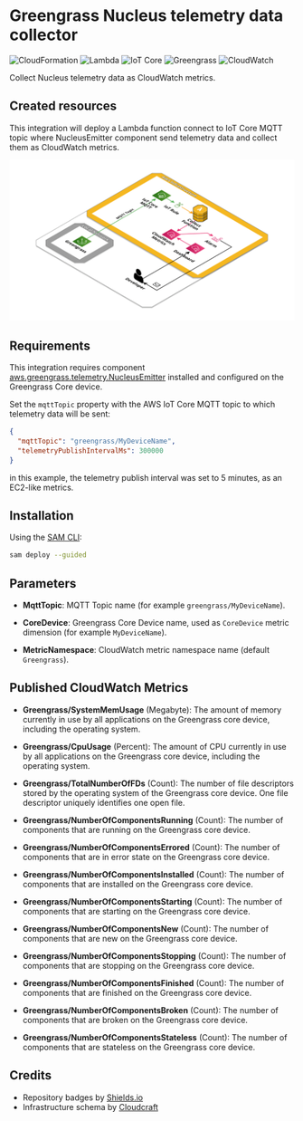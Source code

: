 # Greengrass Nucleus telemetry data collector

![CloudFormation](https://img.shields.io/badge/-CloudFormation-%23FF4F8B)
![Lambda](https://img.shields.io/badge/-Lambda-%23FF9900)
![IoT Core](https://img.shields.io/badge/-IoT%20Core-%236BAE3E)
![Greengrass](https://img.shields.io/badge/-Greengrass-%236BAE3E)
![CloudWatch](https://img.shields.io/badge/-CloudWatch-%23FF4F8B)

Collect Nucleus telemetry data as CloudWatch metrics.

## Created resources

This integration will deploy a Lambda function connect to IoT Core MQTT topic where NucleusEmitter component send telemetry data and collect them as CloudWatch metrics.

![Infrastructure Schema](./doc/schema.png)

## Requirements

This integration requires component [aws.greengrass.telemetry.NucleusEmitter](https://docs.aws.amazon.com/greengrass/v2/developerguide/nucleus-emitter-component.html?icmpid=docs_gg_console) installed and configured on the Greengrass Core device.

Set the `mqttTopic` property with the AWS IoT Core MQTT topic to which telemetry data will be sent: 
```json
{
  "mqttTopic": "greengrass/MyDeviceName",
  "telemetryPublishIntervalMs": 300000
}
```
in this example, the telemetry publish interval was set to 5 minutes, as an EC2-like metrics.

## Installation

Using the [SAM CLI](https://docs.aws.amazon.com/serverless-application-model/latest/developerguide/what-is-sam.html):
```bash
sam deploy --guided
```

## Parameters

- **MqttTopic**: MQTT Topic name (for example `greengrass/MyDeviceName`).

- **CoreDevice**: Greengrass Core Device name, used as `CoreDevice` metric dimension (for example `MyDeviceName`).

- **MetricNamespace**: CloudWatch metric namespace name (default `Greengrass`).

## Published CloudWatch Metrics

- **Greengrass/SystemMemUsage** (Megabyte): The amount of memory currently in use by all applications on the Greengrass core device, including the operating system. 

- **Greengrass/CpuUsage** (Percent): The amount of CPU currently in use by all applications on the Greengrass core device, including the operating system. 

- **Greengrass/TotalNumberOfFDs** (Count): The number of file descriptors stored by the operating system of the Greengrass core device. One file descriptor uniquely identifies one open 
file. 
- **Greengrass/NumberOfComponentsRunning** (Count): The number of components that are running on the Greengrass core device.

- **Greengrass/NumberOfComponentsErrored** (Count): The number of components that are in error state on the Greengrass core device.

- **Greengrass/NumberOfComponentsInstalled** (Count): The number of components that are installed on the Greengrass core device.

- **Greengrass/NumberOfComponentsStarting** (Count): The number of components that are starting on the Greengrass core device.

- **Greengrass/NumberOfComponentsNew** (Count): The number of components that are new on the Greengrass core device.

- **Greengrass/NumberOfComponentsStopping** (Count): The number of components that are stopping on the Greengrass core device.

- **Greengrass/NumberOfComponentsFinished** (Count): The number of components that are finished on the Greengrass core device.

- **Greengrass/NumberOfComponentsBroken** (Count): The number of components that are broken on the Greengrass core device.

- **Greengrass/NumberOfComponentsStateless** (Count): The number of components that are stateless on the Greengrass core device.

## Credits

- Repository badges by [Shields.io](https://shields.io/)
- Infrastructure schema by [Cloudcraft](https://www.cloudcraft.co/)
